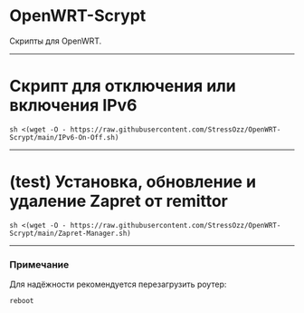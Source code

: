 # OpenWRT-Scrypt

Скрипты для OpenWRT.

---

# Скрипт для отключения или включения IPv6
   
```
sh <(wget -O - https://raw.githubusercontent.com/StressOzz/OpenWRT-Scrypt/main/IPv6-On-Off.sh)
```

---
# (test) Установка, обновление и удаление Zapret от remittor 

```
sh <(wget -O - https://raw.githubusercontent.com/StressOzz/OpenWRT-Scrypt/main/Zapret-Manager.sh)
```
---
### Примечание

Для надёжности рекомендуется перезагрузить роутер:
```
reboot
```

